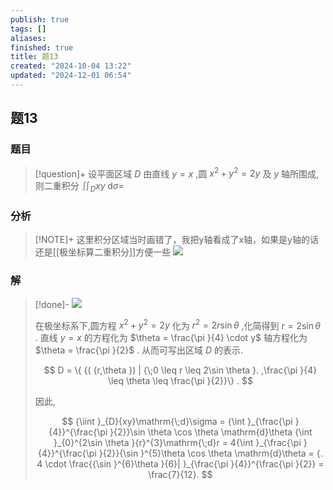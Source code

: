 ```yaml
---
publish: true
tags: []
aliases: 
finished: true
title: 题13
created: "2024-10-04 13:22"
updated: "2024-12-01 06:54"
---
```

## 题13
### 题目
> [!question]+
> 设平面区域 $D$ 由直线 $y = x$ ,圆 ${x}^{2} + {y}^{2} = {2y}$ 及 $y$ 轴所围成,则二重积分 ${\iint }_{D}{xy}\mathrm{\;d}\sigma  =$
### 分析
> [!NOTE]+
> 这里积分区域当时画错了，我把y轴看成了x轴，如果是y轴的话还是[[极坐标算二重积分]]方便一些
> ![](https://img.hwenyi.live/202411061936675.webp)
### 解
> [!done]-
> ![](https://img.hwenyi.live/202411061937443.webp)
> 
> 在极坐标系下,圆方程 ${x}^{2} + {y}^{2} = {2y}$ 化为 ${r}^{2} = {2r}\sin \theta$ ,化简得到 $r = 2\sin \theta$ . 直线 $y = x$ 的方程化为 $\theta  = \frac{\pi }{4} \cdot  y$ 轴方程化为 $\theta  = \frac{\pi }{2}$ . 从而可写出区域 $D$ 的表示.
> 
> $$
> D = \{  {( {r,\theta }) | {\;0 \leq  r \leq  2\sin \theta }. ,\frac{\pi }{4} \leq  \theta  \leq  \frac{\pi }{2}}\}  .
> $$
> 
> 因此,
> 
> $$
> {\iint }_{D}{xy}\mathrm{\;d}\sigma  = {\int }_{\frac{\pi }{4}}^{\frac{\pi }{2}}\sin \theta \cos \theta \mathrm{d}\theta {\int }_{0}^{2\sin \theta }{r}^{3}\mathrm{\;d}r = 4{\int }_{\frac{\pi }{4}}^{\frac{\pi }{2}}{\sin }^{5}\theta \cos \theta \mathrm{d}\theta  = {. 4 \cdot  \frac{{\sin }^{6}\theta }{6}| }_{\frac{\pi }{4}}^{\frac{\pi }{2}} = \frac{7}{12}.
> $$
